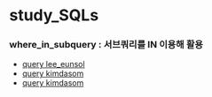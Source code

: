 # study_SQLs
### where_in_subquery : 서브쿼리를 IN 이용해 활용

- [query lee_eunsol](./Lee_Eunsol/w3schools/where_in_subquery.sql)
- [query kimdasom ](./dasomkim/w3schools/where_in_subquery.sql)
- [query kimdasom ](./dasomkim/w3schools/where_and_subquery.sql)
